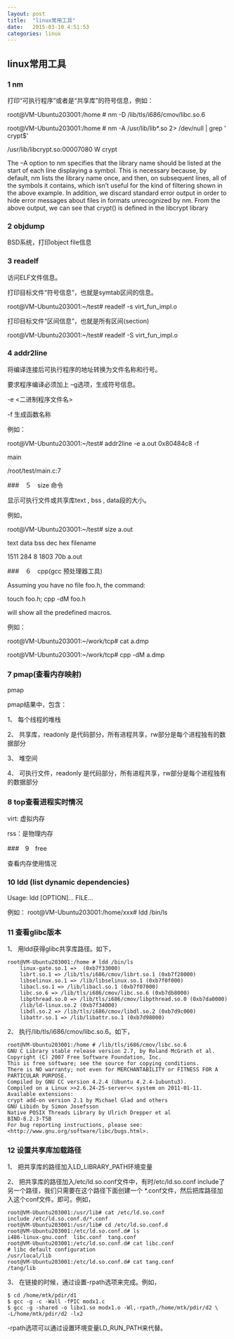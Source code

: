 ```yaml
---
layout: post
title:  "linux常用工具"
date:   2015-03-10 4:51:53
categories: linux
---
```

## linux常用工具

### 1 nm

打印“可执行程序”或者是“共享库”的符号信息，例如：

root@VM-Ubuntu203001:/home # nm -D /lib/tls/i686/cmov/libc.so.6

root@VM-Ubuntu203001:/home # nm -A /usr/lib/lib*.so 2> /dev/null | grep ' crypt$'

/usr/lib/libcrypt.so:00007080 W crypt

The –A option to nm specifies that the library name should be listed at the start of
each line displaying a symbol. This is necessary because, by default, nm lists the
library name once, and then, on subsequent lines, all of the symbols it contains,
which isn’t useful for the kind of filtering shown in the above example. In addition,
we discard standard error output in order to hide error messages about files in formats
unrecognized by nm. From the above output, we can see that crypt() is defined
in the libcrypt library

### 2 objdump

BSD系统，打印object file信息

### 3 readelf

访问ELF文件信息。

打印目标文件“符号信息”，也就是symtab区间的信息。

root@VM-Ubuntu203001:~/test# readelf -s virt_fun_impl.o

打印目标文件“区间信息”，也就是所有区间(section)

root@VM-Ubuntu203001:~/test# readelf -S virt_fun_impl.o

### 4 addr2line

将编译连接后可执行程序的地址转换为文件名称和行号。

要求程序编译必须加上 –g选项，生成符号信息。

-e  <二进制程序文件名>

-f  生成函数名称

例如：

root@VM-Ubuntu203001:~/test# addr2line -e a.out 0x80484c8 -f

main

/root/test/main.c:7

###　５　size 命令

显示可执行文件或共享库text , bss , data段的大小。

例如，

root@VM-Ubuntu203001:~/test# size a.out 

   text	   data	    bss	    dec	    hex	filename

   1511	    284	      8	   1803	    70b	a.out

###　６　cpp(gcc 预处理器工具)

Assuming you have no file foo.h, the command:

touch foo.h; cpp -dM foo.h

will show all the predefined macros.

例如：

root@VM-Ubuntu203001:~/work/tcp# cat a.dmp

root@VM-Ubuntu203001:~/work/tcp# cpp -dM a.dmp

### 7 pmap(查看内存映射)

pmap <pid>

pmap结果中，包含：

1、	每个线程的堆栈

2、	共享库，readonly 是代码部分，所有进程共享，rw部分是每个进程独有的数据部分

3、	堆空间

4、	可执行文件，readonly 是代码部分，所有进程共享，rw部分是每个进程独有的数据部分

### 8 top查看进程实时情况

virt: 虚拟内存

rss：是物理内存

###　9　free

查看内存使用情况

### 10 ldd (list dynamic dependencies)

Usage: ldd [OPTION]... FILE...

例如：
root@VM-Ubuntu203001:/home/xxx# ldd /bin/ls

### 11 查看glibc版本

1、	用ldd获得glibc共享库路径。如下，

    root@VM-Ubuntu203001:/home # ldd /bin/ls
    	linux-gate.so.1 =>  (0xb7f33000)
    	librt.so.1 => /lib/tls/i686/cmov/librt.so.1 (0xb7f28000)
    	libselinux.so.1 => /lib/libselinux.so.1 (0xb7f0f000)
    	libacl.so.1 => /lib/libacl.so.1 (0xb7f07000)
    	libc.so.6 => /lib/tls/i686/cmov/libc.so.6 (0xb7db8000)
    	libpthread.so.0 => /lib/tls/i686/cmov/libpthread.so.0 (0xb7da0000)
    	/lib/ld-linux.so.2 (0xb7f34000)
    	libdl.so.2 => /lib/tls/i686/cmov/libdl.so.2 (0xb7d9c000)
    	libattr.so.1 => /lib/libattr.so.1 (0xb7d98000)

2、	执行/lib/tls/i686/cmov/libc.so.6。如下，

    root@VM-Ubuntu203001:/home # /lib/tls/i686/cmov/libc.so.6
    GNU C Library stable release version 2.7, by Roland McGrath et al.
    Copyright (C) 2007 Free Software Foundation, Inc.
    This is free software; see the source for copying conditions.
    There is NO warranty; not even for MERCHANTABILITY or FITNESS FOR A
    PARTICULAR PURPOSE.
    Compiled by GNU CC version 4.2.4 (Ubuntu 4.2.4-1ubuntu3).
    Compiled on a Linux >>2.6.24-25-server<< system on 2011-01-11.
    Available extensions:
	crypt add-on version 2.1 by Michael Glad and others
	GNU Libidn by Simon Josefsson
	Native POSIX Threads Library by Ulrich Drepper et al
	BIND-8.2.3-T5B
    For bug reporting instructions, please see:
    <http://www.gnu.org/software/libc/bugs.html>.

### 12 设置共享库加载路径

1、	把共享库的路径加入LD_LIBRARY_PATH环境变量

2、	把共享库的路径加入/etc/ld.so.conf文件中，有时/etc/ld.so.conf  include了另一个路径，我们只需要在这个路径下面创建一个 *.conf文件，然后把库路径加入这个conf文件。即可。例如，

    root@VM-Ubuntu203001:/usr/lib# cat /etc/ld.so.conf
    include /etc/ld.so.conf.d/*.conf
    root@VM-Ubuntu203001:/usr/lib# cd /etc/ld.so.conf.d
    root@VM-Ubuntu203001:/etc/ld.so.conf.d# ls
    i486-linux-gnu.conf  libc.conf  tang.conf
    root@VM-Ubuntu203001:/etc/ld.so.conf.d# cat libc.conf 
    # libc default configuration
    /usr/local/lib
    root@VM-Ubuntu203001:/etc/ld.so.conf.d# cat tang.conf
    /tang/lib

3、	在链接的时候，通过设置-rpath选项来完成。例如，

    $ cd /home/mtk/pdir/d1
    $ gcc -g -c -Wall -fPIC modx1.c
    $ gcc -g -shared -o libx1.so modx1.o -Wl,-rpath,/home/mtk/pdir/d2 \
    -L/home/mtk/pdir/d2 -lx2

-rpath选项可以通过设置环境变量LD_RUN_PATH来代替。

